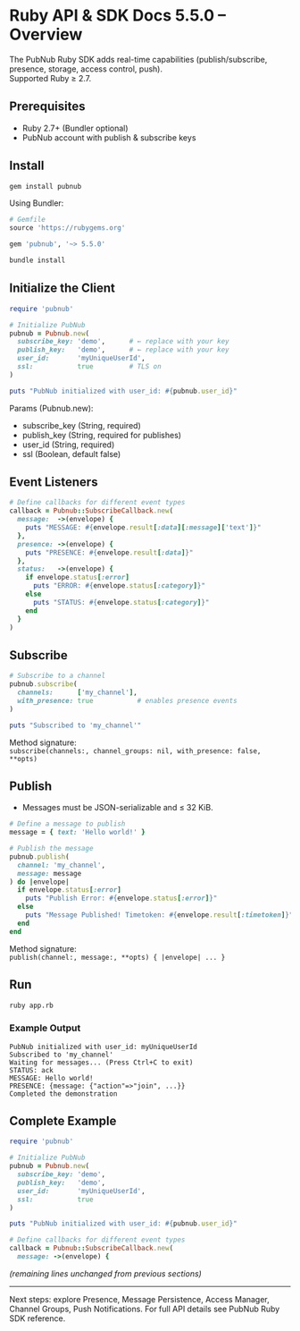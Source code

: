 # Ruby API & SDK Docs 5.5.0 – Overview  

The PubNub Ruby SDK adds real-time capabilities (publish/subscribe, presence, storage, access control, push).  
Supported Ruby ≥ 2.7.

## Prerequisites
* Ruby 2.7+ (Bundler optional)  
* PubNub account with publish & subscribe keys

## Install

```bash
gem install pubnub
```

Using Bundler:

```ruby
# Gemfile
source 'https://rubygems.org'

gem 'pubnub', '~> 5.5.0'
```

```bash
bundle install
```

## Initialize the Client
```ruby
require 'pubnub'

# Initialize PubNub
pubnub = Pubnub.new(
  subscribe_key: 'demo',      # ← replace with your key
  publish_key:   'demo',      # ← replace with your key
  user_id:       'myUniqueUserId',
  ssl:           true         # TLS on
)

puts "PubNub initialized with user_id: #{pubnub.user_id}"
```

Params (Pubnub.new):
* subscribe_key (String, required)  
* publish_key  (String, required for publishes)  
* user_id      (String, required)  
* ssl          (Boolean, default false)

## Event Listeners
```ruby
# Define callbacks for different event types
callback = Pubnub::SubscribeCallback.new(
  message:  ->(envelope) {
    puts "MESSAGE: #{envelope.result[:data][:message]['text']}"
  },
  presence: ->(envelope) {
    puts "PRESENCE: #{envelope.result[:data]}"
  },
  status:   ->(envelope) {
    if envelope.status[:error]
      puts "ERROR: #{envelope.status[:category]}"
    else
      puts "STATUS: #{envelope.status[:category]}"
    end
  }
)
```

## Subscribe
```ruby
# Subscribe to a channel
pubnub.subscribe(
  channels:      ['my_channel'],
  with_presence: true           # enables presence events
)

puts "Subscribed to 'my_channel'"
```

Method signature:  
`subscribe(channels:, channel_groups: nil, with_presence: false, **opts)`

## Publish
* Messages must be JSON-serializable and ≤ 32 KiB.

```ruby
# Define a message to publish
message = { text: 'Hello world!' }

# Publish the message
pubnub.publish(
  channel: 'my_channel',
  message: message
) do |envelope|
  if envelope.status[:error]
    puts "Publish Error: #{envelope.status[:error]}"
  else
    puts "Message Published! Timetoken: #{envelope.result[:timetoken]}"
  end
end
```

Method signature:  
`publish(channel:, message:, **opts) { |envelope| ... }`

## Run
```bash
ruby app.rb
```

### Example Output
```text
PubNub initialized with user_id: myUniqueUserId
Subscribed to 'my_channel'
Waiting for messages... (Press Ctrl+C to exit)
STATUS: ack
MESSAGE: Hello world!
PRESENCE: {message: {"action"=>"join", ...}}
Completed the demonstration
```

## Complete Example
```ruby
require 'pubnub'

# Initialize PubNub
pubnub = Pubnub.new(
  subscribe_key: 'demo',
  publish_key:   'demo',
  user_id:       'myUniqueUserId',
  ssl:           true
)

puts "PubNub initialized with user_id: #{pubnub.user_id}"

# Define callbacks for different event types
callback = Pubnub::SubscribeCallback.new(
  message: ->(envelope) {
```
*(remaining lines unchanged from previous sections)*

---

Next steps: explore Presence, Message Persistence, Access Manager, Channel Groups, Push Notifications. For full API details see PubNub Ruby SDK reference.